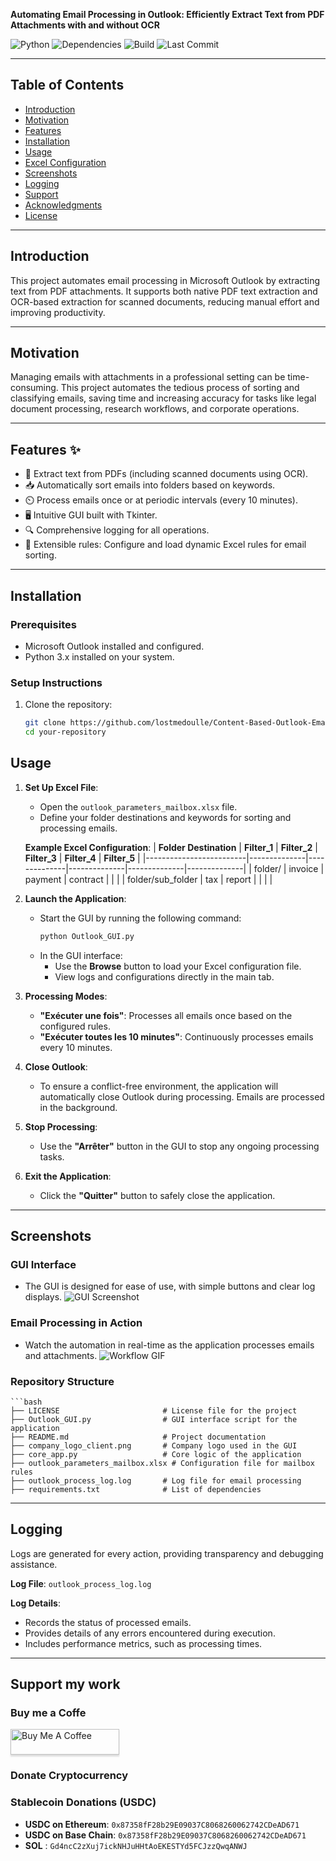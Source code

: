 **Automating Email Processing in Outlook: Efficiently Extract Text from PDF Attachments with and without OCR**

![Python](https://img.shields.io/badge/Python-3.x-blue) 
![Dependencies](https://img.shields.io/badge/Dependencies-Up%20to%20Date-brightgreen)
![Build](https://img.shields.io/badge/Build-Passing-brightgreen)
![Last Commit](https://img.shields.io/github/last-commit/your-username/your-repository)

---

## **Table of Contents**
- [Introduction](#introduction)
- [Motivation](#motivation)
- [Features](#features)
- [Installation](#installation)
- [Usage](#usage)
- [Excel Configuration](#excel-configuration)
- [Screenshots](#screenshots)
- [Logging](#logging)
- [Support](#support)
- [Acknowledgments](#acknowledgments)
- [License](#license)

---

## **Introduction**

This project automates email processing in Microsoft Outlook by extracting text from PDF attachments. It supports both native PDF text extraction and OCR-based extraction for scanned documents, reducing manual effort and improving productivity.

---

## **Motivation**

Managing emails with attachments in a professional setting can be time-consuming. This project automates the tedious process of sorting and classifying emails, saving time and increasing accuracy for tasks like legal document processing, research workflows, and corporate operations.

---

## **Features** ✨

- 📄 Extract text from PDFs (including scanned documents using OCR).  
- 📥 Automatically sort emails into folders based on keywords.  
- ⏲️ Process emails once or at periodic intervals (every 10 minutes).  
- 🖥️ Intuitive GUI built with Tkinter.  
- 🔍 Comprehensive logging for all operations.  
- 🧩 Extensible rules: Configure and load dynamic Excel rules for email sorting.

---

## **Installation**

### **Prerequisites**
- Microsoft Outlook installed and configured.
- Python 3.x installed on your system.

### **Setup Instructions**
1. Clone the repository:
   ```bash
   git clone https://github.com/lostmedoulle/Content-Based-Outlook-Email-Automator-Python-Tkinter-.git
   cd your-repository


## **Usage**

1. **Set Up Excel File**:
   - Open the `outlook_parameters_mailbox.xlsx` file.
   - Define your folder destinations and keywords for sorting and processing emails.

   **Example Excel Configuration**:
   | **Folder Destination** | **Filter_1** | **Filter_2** | **Filter_3** | **Filter_4** | **Filter_5** |
   |-------------------------|--------------|--------------|--------------|--------------|--------------|
   | folder/                | invoice      | payment      | contract     |              |              |
   | folder/sub_folder      | tax          | report       |              |              |              |

2. **Launch the Application**:
   - Start the GUI by running the following command:
     ```bash
     python Outlook_GUI.py
     ```
   - In the GUI interface:
     - Use the **Browse** button to load your Excel configuration file.
     - View logs and configurations directly in the main tab.

3. **Processing Modes**:
   - **"Exécuter une fois"**: Processes all emails once based on the configured rules.
   - **"Exécuter toutes les 10 minutes"**: Continuously processes emails every 10 minutes.

4. **Close Outlook**:
   - To ensure a conflict-free environment, the application will automatically close Outlook during processing. Emails are processed in the background.

5. **Stop Processing**:
   - Use the **"Arrêter"** button in the GUI to stop any ongoing processing tasks.

6. **Exit the Application**:
   - Click the **"Quitter"** button to safely close the application.

---

## **Screenshots**

### **GUI Interface**
- The GUI is designed for ease of use, with simple buttons and clear log displays.
![GUI Screenshot](Screenshot_1_tkinterhomeconfig.png)


### **Email Processing in Action**
- Watch the automation in real-time as the application processes emails and attachments.
![Workflow GIF](assets/email_processing_demo.gif)

### **Repository Structure**
    ```bash
    ├── LICENSE                       # License file for the project
    ├── Outlook_GUI.py                # GUI interface script for the application
    ├── README.md                     # Project documentation
    ├── company_logo_client.png       # Company logo used in the GUI
    ├── core_app.py                   # Core logic of the application
    ├── outlook_parameters_mailbox.xlsx # Configuration file for mailbox rules
    ├── outlook_process_log.log       # Log file for email processing
    ├── requirements.txt              # List of dependencies

---

## **Logging**

Logs are generated for every action, providing transparency and debugging assistance.

**Log File**: `outlook_process_log.log`

**Log Details**:
- Records the status of processed emails.
- Provides details of any errors encountered during execution.
- Includes performance metrics, such as processing times.

---

## **Support my work**

### Buy me a Coffe
<a href="https://buymeacoffee.com/lostmedoulle" target="_blank"><img src="https://www.buymeacoffee.com/assets/img/custom_images/orange_img.png" alt="Buy Me A Coffee" style="height: 41px !important;width: 174px !important;box-shadow: 0px 3px 2px 0px rgba(190, 190, 190, 0.5) !important;-webkit-box-shadow: 0px 3px 2px 0px rgba(190, 190, 190, 0.5) !important;" ></a>

### Donate Cryptocurrency

### **Stablecoin Donations (USDC)**

- **USDC on Ethereum**: `0x87358fF28b29E09037C8068260062742CDeAD671`
- **USDC on Base Chain**: `0x87358fF28b29E09037C8068260062742CDeAD671`
- **SOL** : `Gd4ncC2zXuj7ickNHJuHHtAoEKESTYd5FCJzzQwqANWJ`


